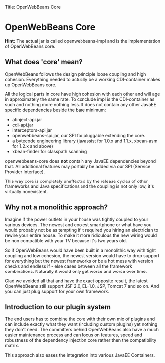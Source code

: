 Title: OpenWebBeans Core

# OpenWebBeans Core

**Hint:** The actual jar is called openwebbeans-impl and is the implementation of OpenWebBeans core.

## What does 'core' mean?

OpenWebBeans follows the design principle loose coupling and high cohesion. 
Everything needed to actually be a working CDI-container makes up
OpenWebBeans core. 

All the logical parts in core have high cohesion with each other 
and will age in approximately the same rate. 
To conclude impl is the CDI-container as such and nothing more nothing less. 
It does not contain any other JavaEE specific dependencies beside the bare minimum:

- atinject-api.jar
- cdi-api.jar
- interceptors-api jar
- openwebbeans-spi.jar, our SPI for pluggable extending the core.
- a bytecode engineering library (javassist for 1.0.x and 1.1.x, xbean-asm for 1.2.x and above)
- xbean-finder for classpath scanning

openwebbeans-core does **not** contain any JavaEE dependencies beyond that.
All additional features may portably be added via our SPI (Service Provider Interface).

This way core is completely unaffected by the release cycles of other 
frameworks and Java specifications and the coupling is not only low, 
it's virtually nonexistent.

## Why not a monolithic approach?
  

Imagine if the power outlets in your house was tightly coupled to your various devices. 
The newest and coolest smartphone or what have you would probably not be as tempting 
if it required you hiring an electrician to rewire your entire house. 
To make it more ridiculous the new wiring would be non compatible with your TV 
because it's two years old. 

So if OpenWebBeans would have been built in a monolithic way with tight coupling and low cohesion, 
the newest version would have to drop support for everything but the newest frameworks 
or be a hot mess with version checks and endless if - else cases between all the framework 
combinations. Naturally it would only get worse and worse over time. 

Glad we avoided all that and have the exact opposite result, the latest 
OpenWebBeans still support JSF 2.0, EL-1.0, JSP, Tomcat 7 and so on.
And you can just plug support for your own framework.

## Introduction to our plugin system

The end users has to combine the core with their own mix of plugins and can include 
exactly what they want (including custom plugins) yet nothing they don't need. 
The committers behind OpenWebBeans also have a much easier maintenance process 
and can focus on features, speed and robustness of the dependency injection core
rather then the compatibility matrix. 

This approach also eases the integration into various JavaEE Containers.
